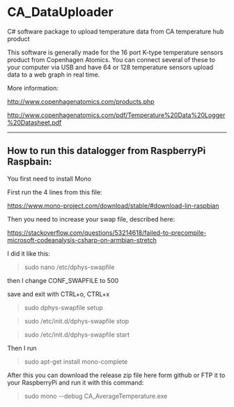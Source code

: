 # CA_DataUploader
C# software package to upload temperature data from CA temperature hub product

This software is generally made for the 16 port K-type temperature sensors product from Copenhagen Atomics. 
You can connect several of these to your computer via USB and have 64 or 128 temperature sensors upload data to a web graph in real time. 

More information:

http://www.copenhagenatomics.com/products.php

http://www.copenhagenatomics.com/pdf/Temperature%20Data%20Logger%20Datasheet.pdf

____

## How to run this datalogger from RaspberryPi  Raspbain:

You first need to install Mono

First run the 4 lines from this file:

https://www.mono-project.com/download/stable/#download-lin-raspbian

Then you need to increase your swap file, described here:

https://stackoverflow.com/questions/53214618/failed-to-precompile-microsoft-codeanalysis-csharp-on-armbian-stretch

I did it like this:
> sudo nano /etc/dphys-swapfile

then I change CONF_SWAPFILE to 500

save and exit with CTRL+o, CTRL+x

> sudo dphys-swapfile setup

> sudo /etc/init.d/dphys-swapfile stop

> sudo /etc/init.d/dphys-swapfile start


Then I run
 
> sudo apt-get install mono-complete

After this you can download the release zip file here form github or FTP it to your RaspberryPi and run it with this command:

> sudo mono --debug CA_AverageTemperature.exe

